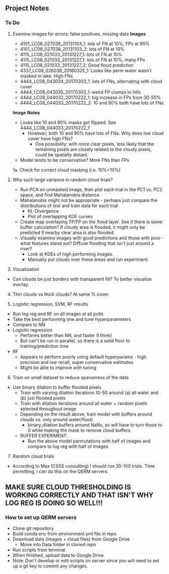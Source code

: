 Project Notes
---

### To Do

1. Examine images for errors: false positives, missing data
    **Images**
    - 4101_LC08_027038_20131103_1: lots of FN at 10%, FPs at 90%
    - 4101_LC08_027038_20131103_2: lots of FN at 10%
    - 4115_LC08_021033_20131227_1: lots of FN at 10%
    - 4115_LC08_021033_20131227_1: lots of FN at 10%; many FPs
    - 4115_LC08_021033_20131227_2: Good flood prediction
    - 4337_LC08_026038_20160325_1: Looks like perm water wasn't masked in lake. High FNs
    - 4444_LC08_043034_20170303_1: lots of FNs, alternating with cloud cover
    - 4444_LC08_043035_20170303_1: weird FP clumps in hills
    - 4444_LC08_044032_20170222_1: big increase in FPs from 30-50%
    - 4444_LC08_044033_20170222_2: 10 and 90% both have lots of FNs
    
    **Image Notes**
     - Looks like 10 and 90% masks got flipped. See 4444_LC08_044033_20170222_1
       - However, both 10 and 90% have lots of FNs. Why does low cloud cover have high FNs?
         - One possibility: with more clear pixels, less likely that the remaining pixels are closely related to the 
         cloudy pixels, could be spatially distant. 
     - Model tends to be conservative? More FNs than FPs
  
    1a. Check for correct cloud masking (i.e. 10%=10%)

2. Why such large variance in random cloud  trials?
    - Run PCA on unmasked image, then plot each trial in the PC1 vs. PC2 space, and find Mahalanobis distance
    - Mahalanobis might not be appropriate - perhaps just compare the distributions of test and train data for each trial
      - KL-Divergence
      - Plot of overlapping KDE curves
    - Create map overlaying TP/FP on the flood layer. See if there is some buffer calculation? If cloudy area is flooded,
    it might only be predicted if nearby clear area is also flooded.
    - Visually examine images with good predictions and those with poor - what features stand out? Diffuse flooding that
    isn't just around a river? 
        - Look at KDEs of high performing images.
        - Manually put clouds over these areas and run experiment.

3. Visualization
 - Can clouds be just borders with transparent fill? To better visualize overlay.
 
4. Thin clouds vs thick clouds? At same % cover.

5. Logistic regression, SVM, RF results
 - Run log reg and RF on all images at all pctls
 - Take the best performing one and tune hyperparameters
 - Compare to NN
 - Logistic regression
    - Performs better than NN, and faster (I think)
    - But can't be run in parallel, so there is a solid floor to training/prediction time
 - RF
    - Appears to perform poorly using default hyperparams - high precision and low recall, super conservative estimates
    - Might be able to improve with tuning 

6. Train on small dataset to reduce sparseness of the data
 -  Use binary dilation to buffer flooded pixels
    - Train with varying dilation iterations 10-50 around (a) all water and (b) just flooded pixels
    - Train with dilation iterations around all water + random pixels selected throughout image
    - Depending on the result above, train model with buffers around clouds vs. only around water/flood
        - binary_dilation buffers around NaNs, so will have to turn those to 0 while making the mask to remove cloud
        buffers
    - BUFFER EXPERIMENT:
        - Run the above model permutations with half of images and compare to log reg with half of images   
7. Random cloud trials
 - According to Max (CSSS consulting) I should run 30-100 trials. Time permitting, I can do this on the QERM servers.
 
 MAKE SURE CLOUD THRESHOLDING IS WORKING CORRECTLY AND THAT ISN'T WHY LOG REG IS DOING SO WELL!!!
 ------
 
### How to set up QERM servers

- Clone git repository
- Build conda env from environment.yml file in repo
- Download data (images + cloud files) from Google Drive
    - Move  into Data folder in cloned repo
- Run scripts from terminal
- When finished, upload data to Google Drive
- Note: Don't develop or edit scripts on server since you will need to set up a git key to commit any changes.